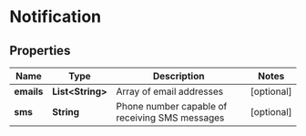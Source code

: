 
# Notification

## Properties
Name | Type | Description | Notes
------------ | ------------- | ------------- | -------------
**emails** | **List&lt;String&gt;** | Array of email addresses |  [optional]
**sms** | **String** | Phone number capable of receiving SMS messages |  [optional]




